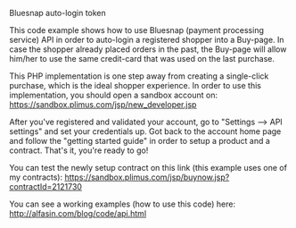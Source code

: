 Bluesnap auto-login token

This code example shows how to use Bluesnap (payment processing service) API in order to auto-login a registered shopper into a Buy-page. In case the shopper already placed orders in the past, the Buy-page will allow him/her to use the same credit-card that was used on the last purchase.

This PHP implementation is one step away from creating a single-click purchase, which is the ideal shopper experience.
In order to use this implementation, you should open a sandbox account on:
https://sandbox.plimus.com/jsp/new_developer.jsp

After you've registered and validated your account, go to "Settings --> API settings" and set your credentials up.
Got back to the account home page and follow the "getting started guide" in order to setup a product and a contract.
That's it, you're ready to go!

You can test the newly setup contract on this link (this example uses one of my contracts):
https://sandbox.plimus.com/jsp/buynow.jsp?contractId=2121730

You can see a working examples (how to use this code) here:
http://alfasin.com/blog/code/api.html